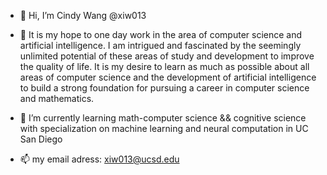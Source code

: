 - 👋 Hi, I’m Cindy Wang @xiw013
- 👀 It is my hope to one day work in the area of computer science and artificial intelligence. 
I am intrigued and fascinated by the seemingly unlimited potential of these areas of study and development to improve the quality of life.
It is my desire to learn as much as possible about all areas of computer science and the development of artificial intelligence to build a 
strong foundation for pursuing a career in computer science and mathematics. 

- 🌱 I’m currently learning math-computer science && cognitive science with specialization on machine learning and neural computation
in UC San Diego
- 📫 my email adress: xiw013@ucsd.edu

<!---
xiw013/xiw013 is a ✨ special ✨ repository because its `README.md` (this file) appears on your GitHub profile.
You can click the Preview link to take a look at your changes.
--->
